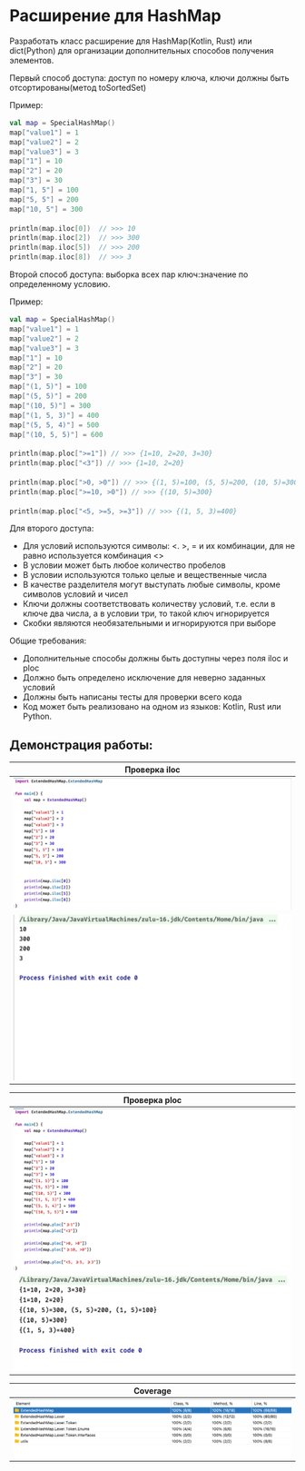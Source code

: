 # Расширение для HashMap

Разработать класс расширение для HashMap(Kotlin, Rust) или dict(Python) для организации дополнительных способов
получения элементов.

Первый способ доступа: доступ по номеру ключа, ключи должны быть отсортированы(метод toSortedSet)

Пример:

```kotlin
val map = SpecialHashMap()
map["value1"] = 1
map["value2"] = 2
map["value3"] = 3
map["1"] = 10
map["2"] = 20
map["3"] = 30
map["1, 5"] = 100
map["5, 5"] = 200
map["10, 5"] = 300

println(map.iloc[0])  // >>> 10
println(map.iloc[2])  // >>> 300
println(map.iloc[5])  // >>> 200
println(map.iloc[8])  // >>> 3
```

Второй способ доступа:  выборка всех пар ключ:значение по определенному условию.

Пример:

```kotlin
val map = SpecialHashMap()
map["value1"] = 1
map["value2"] = 2
map["value3"] = 3
map["1"] = 10
map["2"] = 20
map["3"] = 30
map["(1, 5)"] = 100
map["(5, 5)"] = 200
map["(10, 5)"] = 300
map["(1, 5, 3)"] = 400
map["(5, 5, 4)"] = 500
map["(10, 5, 5)"] = 600

println(map.ploc[">=1"]) // >>> {1=10, 2=20, 3=30}
println(map.ploc["<3"]) // >>> {1=10, 2=20}

println(map.ploc[">0, >0"]) // >>> {(1, 5)=100, (5, 5)=200, (10, 5)=300}
println(map.ploc[">=10, >0"]) // >>> {(10, 5)=300}

println(map.ploc["<5, >=5, >=3"]) // >>> {(1, 5, 3)=400}
```

Для второго доступа:

* Для условий используются символы: <. >, = и их комбинации, для не равно используется комбинация <>
* В условии может быть любое количество пробелов
* В условии используются только целые и вещественные числа
* В качестве разделителя могут выступать любые символы, кроме символов условий и чисел
* Ключи должны соответствовать количеству условий, т.е. если в ключе два числа, а в условии три, то такой ключ
  игнорируется
* Скобки являются необязательными и игнорируются при выборе

Общие требования:

* Дополнительные способы должны быть доступны через поля iloc и ploc
* Должно быть определено исключение для неверно заданных условий
* Должны быть написаны тесты для проверки всего кода
* Код может быть реализовано на одном из языков: Kotlin, Rust или Python.

## Демонстрация работы:

| Проверка iloc | 
| ----------- |
| ![](/raw/demo_1.png) | 
| ![](/raw/demo_2.png) | 

| Проверка ploc | 
| ----------- |
| ![](/raw/demo_3.png) | 
| ![](/raw/demo_4.png) |

| Coverage | 
| ----------- |
| ![](/raw/demo_5.png) |  


